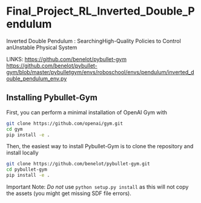 # Final_Project_RL_Inverted_Double_Pendulum
Inverted Double Pendulum : SearchingHigh-Quality Policies to Control anUnstable Physical System

LINKS: https://github.com/benelot/pybullet-gym
      https://github.com/benelot/pybullet-gym/blob/master/pybulletgym/envs/roboschool/envs/pendulum/inverted_double_pendulum_env.py

## Installing Pybullet-Gym

First, you can perform a minimal installation of OpenAI Gym with
```bash
git clone https://github.com/openai/gym.git
cd gym
pip install -e .
```

Then, the easiest way to install Pybullet-Gym is to clone the repository and install locally
```bash
git clone https://github.com/benelot/pybullet-gym.git
cd pybullet-gym
pip install -e .
```

Important Note: *Do not* use `python setup.py install` as this will not copy the assets (you might get missing SDF file errors).
